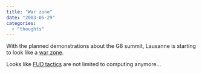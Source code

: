 ```yaml
---
title: "War zone"
date: "2003-05-29"
categories: 
  - "thoughts"
---
```


With the planned demonstrations about the G8 summit, Lausanne is starting to look like a [war zone](http://www.anti-g8.org/article.php3?id_article=125).

Looks like [FUD tactics](http://www.hyperdictionary.com/dictionary/Fud) are not limited to computing anymore...
